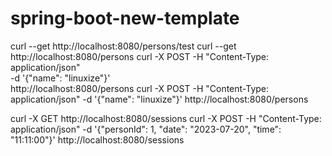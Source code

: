 # spring-boot-new-template


curl --get http://localhost:8080/persons/test
curl --get http://localhost:8080/persons
curl -X POST -H "Content-Type: application/json" \
    -d '{"name": "linuxize"}' \
    http://localhost:8080/persons
curl -X POST -H "Content-Type: application/json" -d '{"name": "linuxize"}' http://localhost:8080/persons

curl -X GET http://localhost:8080/sessions
curl -X POST -H "Content-Type: application/json" -d '{"personId": 1, "date": "2023-07-20", "time": "11:11:00"}' http://localhost:8080/sessions 